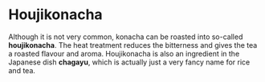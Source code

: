 # Houjikonacha

Although it is not very common, konacha can be roasted into so-called **houjikonacha**. The heat treatment reduces the bitterness and gives the tea a roasted flavour and aroma. Houjikonacha is also an ingredient in the Japanese dish **chagayu**, which is actually just a very fancy name for rice and tea.
